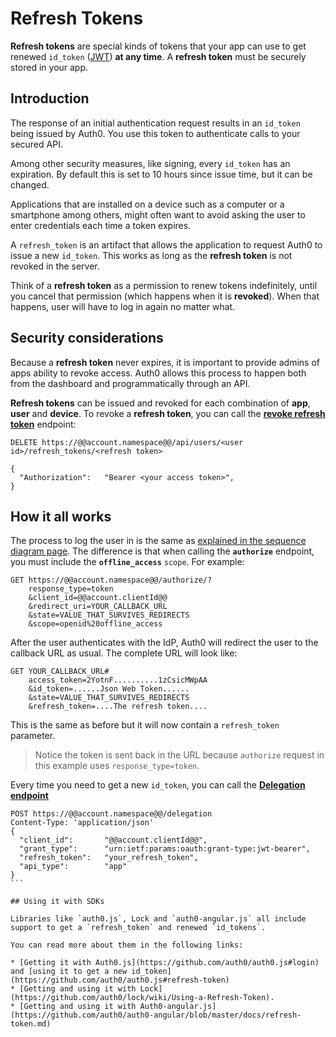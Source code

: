 # Refresh Tokens

__Refresh tokens__ are special kinds of tokens that your app can use to get renewed `id_token` ([JWT](/jwt)) **at any time**. A __refresh token__ must be securely stored in your app.

## Introduction

The response of an initial authentication request results in an `id_token` being issued by Auth0. You use this token to authenticate calls to your secured API.

Among other security measures, like signing, every `id_token` has an expiration. By default this is set to 10 hours since issue time, but it can be changed.

Applications that are installed on a device such as a computer or a smartphone among others, might often want to avoid asking the user to enter credentials each time a token expires.

A `refresh_token` is an artifact that allows the application to request Auth0 to issue a new `id_token`. This works as long as the __refresh token__ is not revoked in the server.

Think of a __refresh token__ as a permission to renew tokens indefinitely, until you cancel that permission (which happens when it is __revoked__). When that happens, user will have to log in again no matter what.

## Security considerations

Because a __refresh token__ never expires, it is important to provide admins of apps ability to revoke access. Auth0 allows this process to happen both from the dashboard and programmatically through an API.

__Refresh tokens__ can be issued and revoked for each combination of __app__, __user__ and __device__.
To revoke a __refresh token__, you can call the **[revoke refresh token](/api#delete--api-users--user_id--refresh_tokens--refresh_token-)** endpoint:

```
DELETE https://@@account.namespace@@/api/users/<user id>/refresh_tokens/<refresh token>

{
  "Authorization":   "Bearer <your access token>",
}

```

## How it all works

The process to log the user in is the same as [explained in the sequence diagram page](/sequence-diagrams). The difference is that when calling the **`authorize`** endpoint, you must include the **`offline_access`** `scope`. For example:

```
GET https://@@account.namespace@@/authorize/?
    response_type=token
    &client_id=@@account.clientId@@
    &redirect_uri=YOUR_CALLBACK_URL
    &state=VALUE_THAT_SURVIVES_REDIRECTS
    &scope=openid%20offline_access
```

After the user authenticates with the IdP, Auth0 will redirect the user to the callback URL as usual. The complete URL will look like:

```
GET YOUR_CALLBACK_URL#
    access_token=2YotnF..........1zCsicMWpAA
    &id_token=......Json Web Token......
    &state=VALUE_THAT_SURVIVES_REDIRECTS
    &refresh_token=....The refresh token....
```

This is the same as before but it will now contain a `refresh_token` parameter.

> Notice the token is sent back in the URL because `authorize` request in this example uses `response_type=token`.

Every time you need to get a new `id_token`, you can call the **[Delegation endpoint](/auth-api#!#post--delegation)**

````
POST https://@@account.namespace@@/delegation
Content-Type: 'application/json'
{
  "client_id":       "@@account.clientId@@",
  "grant_type":      "urn:ietf:params:oauth:grant-type:jwt-bearer",
  "refresh_token":   "your_refresh_token",
  "api_type":        "app"
}
```

## Using it with SDKs

Libraries like `auth0.js`, Lock and `auth0-angular.js` all include support to get a `refresh_token` and renewed `id_tokens`.

You can read more about them in the following links:

* [Getting it with Auth0.js](https://github.com/auth0/auth0.js#login)  and [using it to get a new id_token](https://github.com/auth0/auth0.js#refresh-token)
* [Getting and using it with Lock](https://github.com/auth0/lock/wiki/Using-a-Refresh-Token).
* [Getting and using it with Auth0-angular.js](https://github.com/auth0/auth0-angular/blob/master/docs/refresh-token.md)
